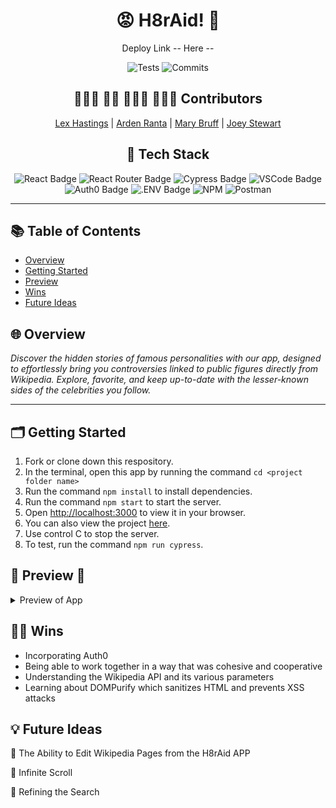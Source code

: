<h1 align=center> 😡 H8rAid! 🤬 </h1>

<div align="center">
    
Deploy Link  -- Here --


![Tests](https://badgen.net/badge/tests/passing/green?icon=github)
![Commits](https://badgen.net/github/last-commit/Jesuitman/m3-H8rAid)

## 🧑🏼‍💻 👩‍💻 👩🏼‍💻 👨🏻‍💻   Contributors


[Lex Hastings](https://github.com/Jesuitman)  | 
[Arden Ranta](https://github.com/tenthwalker)  | 
[Mary Bruff](https://github.com/MaryBruff)  | 
[Joey Stewart](https://github.com/JoeyStewart)


## 📂 Tech Stack
![React Badge](https://img.shields.io/badge/react%20-%23F1D302.svg?&style=for-the-badge&logo=react&logoColor=white)
![React Router Badge](https://img.shields.io/badge/React_Router-%23235789?style=for-the-badge&logo=react-router&logoColor=white)
![Cypress Badge](https://img.shields.io/badge/Cypress-%23C1292E?style=for-the-badge&logo=cypress&logoColor=white)
![VSCode Badge](https://img.shields.io/badge/VSCode-%23F1D302?style=for-the-badge&logo=visual%20studio%20code&logoColor=white)
![Auth0 Badge](https://img.shields.io/badge/Auth0-EB5424?logo=auth0&logoColor=fff&style=for-the-badge)
![.ENV Badge](https://img.shields.io/badge/.ENV-ECD53F?logo=dotenv&logoColor=000&style=for-the-badge)
![NPM](https://img.shields.io/badge/NPM-%23CB3837.svg?style=for-the-badge&logo=npm&logoColor=white)
![Postman](https://img.shields.io/badge/Postman-FF6C37?style=for-the-badge&logo=postman&logoColor=white)

</div>

---

## 📚 Table of Contents

- [Overview](#overview)
- [Getting Started](#getting-started)
- [Preview](#preview)
- [Wins](#wins)
- [Future Ideas](#future-ideas)

<h2  id="overview">🌐 Overview </h2>

*Discover the hidden stories of famous personalities with our app, designed to effortlessly bring you controversies linked to public figures directly from Wikipedia. Explore, favorite, and keep up-to-date with the lesser-known sides of the celebrities you follow.*

----
<h2  id="getting-started">🗂️ Getting Started </h2>

1. Fork or clone down this respository. 
2. In the terminal, open this app by running the command `cd <project folder name>`
3. Run the command  `npm install` to install dependencies.
4. Run the command `npm start` to start the server.
5. Open [http://localhost:3000](http://localhost:3000) to view it in your browser.
6. You can also view the project <a href=".vercel.app/">here</a>.
7. Use control C to stop the server.
8. To test, run the command `npm run cypress`.


<h2  id="preview"> 🎥 Preview 📱 </h2>
<details>
    
APP PREVIEW HERE

📱 Mobile and Tablet Views 



APP PREVIEW HERE


  <summary>
    Preview of App
</summary>
  </details>



<h2  id="wins">💪🏻 Wins </h2>

- Incorporating Auth0
- Being able to work together in a way that was cohesive and cooperative
- Understanding the Wikipedia API and its various parameters
- Learning about DOMPurify which sanitizes HTML and prevents XSS attacks 


<h2  id="future-ideas">💡 Future Ideas </h2>
 
🔮 The Ability to Edit Wikipedia Pages from the H8rAid APP 

🔮 Infinite Scroll

🔮 Refining the Search 
